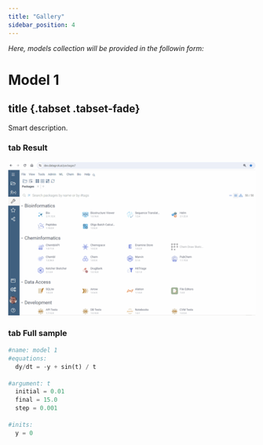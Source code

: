 ```yaml
---
title: "Gallery"
sidebar_position: 4
---
```


*Here, models collection will be provided in the followin form:*

# Model 1

## title {.tabset .tabset-fade}
Smart description.

### tab Result

![add-to-workspace](solver.gif)

### tab Full sample

```python
#name: model 1
#equations:
  dy/dt = -y + sin(t) / t

#argument: t
  initial = 0.01
  final = 15.0
  step = 0.001

#inits:  
  y = 0
```

